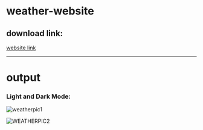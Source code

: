 # weather-website

<h2> download link:</h2>
<a href="https://655f57b99cde310a91a65e31--tubular-pika-3e6c43.netlify.app/">website link</a>
<br><hr>

# output
<h3 color ="black">Light and Dark Mode:</h3>

![weatherpic1](https://github.com/Dhana-karthik/weather-website/assets/147986718/02c744f5-4643-46f6-a261-1cc75132ba12)

![WEATHERPIC2](https://github.com/Dhana-karthik/weather-website/assets/147986718/04e58ec4-4fe7-4bdb-bae6-d010044ec810)
